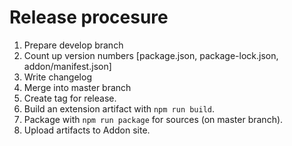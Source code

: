# Release procesure

1. Prepare develop branch
2. Count up version numbers [package.json, package-lock.json, addon/manifest.json]
3. Write changelog
4. Merge into master branch
5. Create tag for release.
6. Build an extension artifact with `npm run build`.
7. Package with `npm run package` for sources (on master branch).
8. Upload artifacts to Addon site.
